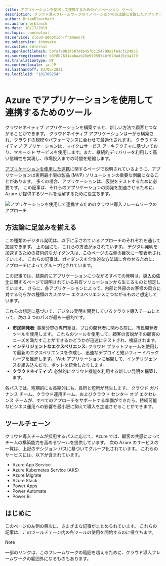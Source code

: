 ```yaml
---
title: アプリケーションを使用して連携するためのイノベーション ツール
description: クラウド導入フレームワークのイノベーションの方法論に合致したアプリケーションの開発を促進する Azure ツールについて説明します。
author: BrianBlanchard
ms.author: brblanch
ms.date: 10/17/2019
ms.topic: conceptual
ms.service: cloud-adoption-framework
ms.subservice: innovate
ms.custom: internal
ms.openlocfilehash: 5bfafe0b34507d8b45fbc154799a2f64cf224935
ms.sourcegitcommit: b8f8b7631aabaab28e9705934bf67dad15e3a179
ms.translationtype: HT
ms.contentlocale: ja-JP
ms.lasthandoff: 03/03/2021
ms.locfileid: "101789254"
---
```

# <a name="tools-to-engage-via-applications-in-azure"></a>Azure でアプリケーションを使用して連携するためのツール

クラウドネイティブ アプリケーションを構築すると、新しい方法で顧客とつながることができます。 クラウドネイティブ アプリケーションは一から構築され、クラウドの規模やパフォーマンスに合わせて最適化されます。 クラウドネイティブ アプリケーションは、マイクロサービス アーキテクチャに基づいており、マネージド サービスを使用します。また、継続的デリバリーを利用して高い信頼性を実現し、市場投入までの時間を短縮します。

[アプリケーションを使用した連携](../considerations/apps.md)に関するページで説明されているように、アプリケーションは実用最小限の製品 (MVP) ソリューションの重要な側面になることがあります。 多くの場合、アプリケーションは、仮説をテストするために必要です。 この記事は、それらのアプリケーションの開発を加速させるために、Azure が提供するツールを理解するために役立ちます。

![アプリケーションを使用して連携するためのクラウド導入フレームワークのアプローチ](../../_images/innovate/engage-via-apps.png)

## <a name="alignment-to-the-methodology"></a>方法論に足並みを揃える

この種類のデジタル発明は、以下に示されているアプローチのそれぞれを通して加速できます。 上の図にも、これらの方法が示されています。 デジタル発明を加速するための技術的なガイダンスは、このページの左側の目次に一覧表示されています。 これらの記事は、ガイダンスを全体的な方法論に合わせるために、アプローチによってグループ化されています。

この記事では、結果的にアプリケーションにつながるすべての発明は、[導入の強化](./ci-cd.md)に関するページで説明されている共有ソリューションから生じるものと想定しています。 さらに、各アプリケーションによって、内部と外部のお客様の両方に対する何らかの種類のカスタマー エクスペリエンスにつながるものと想定しています。

これらの想定に基づいて、デジタル発明を開発しているクラウド導入チームにとって、次の 3 つのパスが最も一般的です。

- **市民開発者:** 事業分野の専門家は、プロの開発者に関わる前に、市民開発者ツールを使用します。 これらのツールを使用して、顧客の仮説がその顧客のニーズを満たすことができるかどうかが迅速にテストされ、検証されます。
- **インテリジェントなエクスペリエンス:** クラウド プラットフォームを使用して最新のエクスペリエンスを作成し、迅速なデプロイと短いフィードバック ループを推進します。 Web アプリケーションに展開して、インテリジェンスを組み込んだり、ボットを統合したりします。
- **クラウドネイティブ:** 必然的にクラウド機能を利用する新しい発明を構築します。

各パスでは、短期的にも長期的にも、長所と短所が発生します。 クラウド ガバナンス チーム、クラウド運用チーム、およびクラウド センター オブ エクセレンス チームが、すべてのアプローチをサポートする準備ができたら、持続可能なビジネス運用への影響を最小限に抑えて導入を加速させることができます。

## <a name="toolchain"></a>ツールチェーン

クラウド導入チームが採用するパスに応じて、Azure では、顧客の共感によってチームの構築能力を高めるツールを提供しています。 次の Azure のサービスの一覧は、上記のデシジョン パスに基づいてグループ化されています。 これらのサービスには、以下が含まれています。

- Azure App Service
- Azure Kubernetes Service (AKS)
- Azure Migrate
- Azure Stack
- Power Apps
- Power Automate
- Power BI

## <a name="get-started"></a>はじめに

このページの左側の目次に、さまざまな記事がまとめられています。 これらの記事は、このツールチェーン内の各ツールの使用を開始するのに役立ちます。

> [!NOTE]
> 一部のリンクは、このフレームワークの範囲を超えるために、クラウド導入フレームワークの範囲外になるものもあります。
